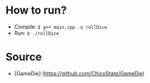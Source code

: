 # How to run?

-	Compile: `$ g++ main.cpp -o rollDice`
-	Run: `$ ./rollDice`

# Source

- [GameDie] (https://github.com/ChicoState/GameDie)
